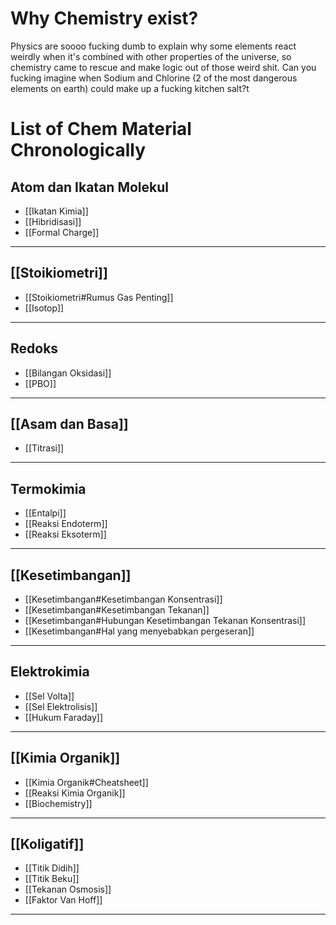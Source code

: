 # Why Chemistry exist?
Physics are soooo fucking dumb to explain why some elements react weirdly when it's combined with other properties of the universe, so chemistry came to rescue and make logic out of those weird shit. Can you fucking imagine when Sodium and Chlorine (2 of the most dangerous elements on earth) could make up a fucking kitchen salt?t

# List of Chem Material Chronologically

## Atom dan Ikatan Molekul
- [[Ikatan Kimia]]
- [[Hibridisasi]]
- [[Formal Charge]]
---
## [[Stoikiometri]]
- [[Stoikiometri#Rumus Gas Penting]]
- [[Isotop]]
---
## Redoks
- [[Bilangan Oksidasi]]
- [[PBO]]
---
## [[Asam dan Basa]]
- [[Titrasi]]
---
## Termokimia
- [[Entalpi]]
- [[Reaksi Endoterm]]
- [[Reaksi Eksoterm]]
---
## [[Kesetimbangan]]
- [[Kesetimbangan#Kesetimbangan Konsentrasi]]
- [[Kesetimbangan#Kesetimbangan Tekanan]]
- [[Kesetimbangan#Hubungan Kesetimbangan Tekanan Konsentrasi]]
- [[Kesetimbangan#Hal yang menyebabkan pergeseran]]
---
##  Elektrokimia
- [[Sel Volta]]
- [[Sel Elektrolisis]]
- [[Hukum Faraday]]
---
## [[Kimia Organik]]
- [[Kimia Organik#Cheatsheet]]
- [[Reaksi Kimia Organik]]
- [[Biochemistry]]
---
## [[Koligatif]]
- [[Titik Didih]]
- [[Titik Beku]]
- [[Tekanan Osmosis]]
- [[Faktor Van Hoff]]
---